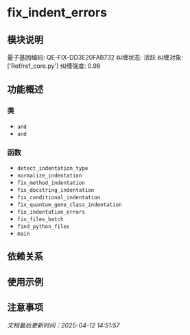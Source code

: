 # fix_indent_errors

## 模块说明
量子基因编码: QE-FIX-DD3E20FAB732
纠缠状态: 活跃
纠缠对象: ['Ref/ref_core.py']
纠缠强度: 0.98

## 功能概述

### 类

- `and`
- `and`

### 函数

- `detect_indentation_type`
- `normalize_indentation`
- `fix_method_indentation`
- `fix_docstring_indentation`
- `fix_conditional_indentation`
- `fix_quantum_gene_class_indentation`
- `fix_indentation_errors`
- `fix_files_batch`
- `find_python_files`
- `main`

## 依赖关系

## 使用示例

## 注意事项

*文档最后更新时间：2025-04-12 14:51:57*